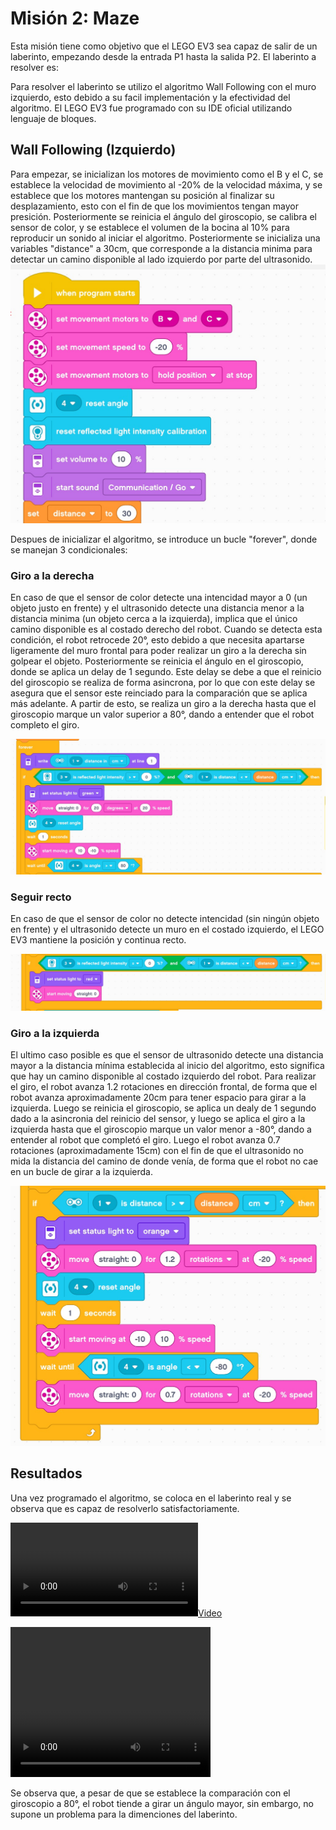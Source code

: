 # Misión 2: Maze

Esta misión tiene como objetivo que el LEGO EV3 sea capaz de salir de un laberinto, empezando desde la entrada P1 hasta la salida P2. El laberinto a resolver es:


Para resolver el laberinto se utilizo el algoritmo Wall Following con el muro izquierdo, esto debido a su facil implementación y la efectividad del algoritmo. El LEGO EV3 fue programado con su IDE oficial utilizando lenguaje de bloques.

## Wall Following (Izquierdo)

Para empezar, se inicializan los motores de movimiento como el B y el C, se establece la velocidad de movimiento al -20% de la velocidad máxima, y se establece que los motores mantengan su posición al finalizar su desplazamiento, esto con el fin de que los movimientos tengan mayor presición.
Posteriormente se reinicia el ángulo del giroscopio, se calibra el sensor de color, y se establece el volumen de la bocina al 10% para reproducir un sonido al iniciar el algoritmo.
Posteriormente se inicializa una variables "distance" a 30cm, que corresponde a la distancia minima para detectar un camino disponible al lado izquierdo por parte del ultrasonido.
![alt text](images/maze/maze_init.jpeg)

Despues de inicializar el algoritmo, se introduce un bucle "forever", donde se manejan 3 condicionales:

### Giro a la derecha

En caso de que el sensor de color detecte una intencidad mayor a 0 (un objeto justo en frente) y el ultrasonido detecte una distancia menor a la distancia minima (un objeto cerca a la izquierda), implica que el único camino disponible es al costado derecho del robot. Cuando se detecta esta condición, el robot retrocede 20°, esto debido a que necesita apartarse ligeramente del muro frontal para poder realizar un giro a la derecha sin golpear el objeto. 
Posteriormente se reinicia el ángulo en el giroscopio, donde se aplica un delay de 1 segundo. Este delay se debe a que el reinicio del giroscopio se realiza de forma asincrona, por lo que con este delay se asegura que el sensor este reinciado para la comparación que se aplica más adelante.
A partir de esto, se realiza un giro a la derecha hasta que el giroscopio marque un valor superior a 80°, dando a entender que el robot completo el giro.

![alt text](images/maze/maze_right.jpeg)

### Seguir recto
En caso de que el sensor de color no detecte intencidad (sin ningún objeto en frente) y el ultrasonido detecte un muro en el costado izquierdo, el LEGO EV3 mantiene la posición y continua recto.

![alt text](images/maze/maze_front.jpeg)

### Giro a la izquierda
El ultimo caso posible es que el sensor de ultrasonido detecte una distancia mayor a la distancia mínima establecida al inicio del algoritmo, esto significa que hay un camino disponible al costado izquierdo del robot.
Para realizar el giro, el robot avanza 1.2 rotaciones en dirección frontal, de forma que el robot avanza aproximadamente 20cm para tener espacio para girar a la izquierda. Luego se reinicia el giroscopio, se aplica un dealy de 1 segundo dado a la asincronia del reinicio del sensor, y luego se aplica el giro a la izquierda hasta que el giroscopio marque un valor menor a -80°, dando a entender al robot que completó el giro.
Luego el robot avanza 0.7 rotaciones (aproximadamente 15cm) con el fin de que el ultrasonido no mida la distancia del camino de donde venía, de forma que el robot no cae en un bucle de girar a la izquierda.

![alt text](images/maze/maze_left.jpeg)


## Resultados

Una vez programado el algoritmo, se coloca en el laberinto real y se observa que es capaz de resolverlo satisfactoriamente.

[![](./images/maze/maze_vid.mp4)](https://raw.githubusercontent.com/mobile-robotics-unal/lab3-navigation/main/images/maze/maze_vid.mp4)

<video width="320" height="240" controls>
  <source src="[images/maze/maze_vid.mp4](https://raw.githubusercontent.com/mobile-robotics-unal/lab3-navigation/main/images/maze/maze_vid.mp4)" type="video/mp4">
</video>


Se observa que, a pesar de que se establece la comparación con el giroscopio a 80°, el robot tiende a girar un ángulo mayor, sin embargo, no supone un problema para la dimenciones del laberinto.
